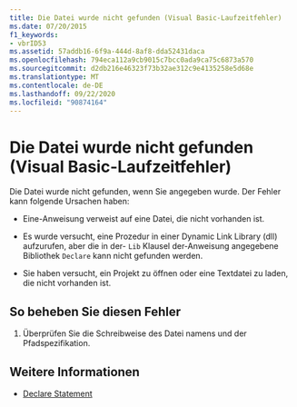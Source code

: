 ```yaml
---
title: Die Datei wurde nicht gefunden (Visual Basic-Laufzeitfehler)
ms.date: 07/20/2015
f1_keywords:
- vbrID53
ms.assetid: 57addb16-6f9a-444d-8af8-dda52431daca
ms.openlocfilehash: 794eca112a9cb9015c7bcc0ada9ca75c6873a570
ms.sourcegitcommit: d2db216e46323f73b32ae312c9e4135258e5d68e
ms.translationtype: MT
ms.contentlocale: de-DE
ms.lasthandoff: 09/22/2020
ms.locfileid: "90874164"
---
```

# <a name="file-not-found-visual-basic-run-time-error"></a>Die Datei wurde nicht gefunden (Visual Basic-Laufzeitfehler)

Die Datei wurde nicht gefunden, wenn Sie angegeben wurde. Der Fehler kann folgende Ursachen haben:  
  
- Eine-Anweisung verweist auf eine Datei, die nicht vorhanden ist.  
  
- Es wurde versucht, eine Prozedur in einer Dynamic Link Library (dll) aufzurufen, aber die in der- `Lib` Klausel der-Anweisung angegebene Bibliothek `Declare` kann nicht gefunden werden.  
  
- Sie haben versucht, ein Projekt zu öffnen oder eine Textdatei zu laden, die nicht vorhanden ist.  
  
## <a name="to-correct-this-error"></a>So beheben Sie diesen Fehler  
  
1. Überprüfen Sie die Schreibweise des Datei namens und der Pfadspezifikation.  
  
## <a name="see-also"></a>Weitere Informationen

- [Declare Statement](../statements/declare-statement.md)
